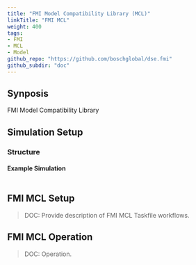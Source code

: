 ```yaml
---
title: "FMI Model Compatibility Library (MCL)"
linkTitle: "FMI MCL"
weight: 400
tags:
- FMI
- MCL
- Model
github_repo: "https://github.com/boschglobal/dse.fmi"
github_subdir: "doc"
---
```


## Synposis

FMI Model Compatibility Library


## Simulation Setup

### Structure

#### Example Simulation

```text

```

## FMI MCL Setup

> DOC: Provide description of FMI MCL Taskfile workflows.


## FMI MCL Operation

> DOC: Operation.
